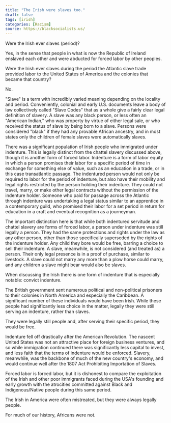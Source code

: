 ```yaml
---
title: "The Irish were slaves too."
draft: false
tags: [irish]
categories: [Racism]
source: https://blacksocialists.us/
---
```


Were the Irish ever slaves (period)?  
  
Yes, in the sense that people in what is now the Republic of Ireland enslaved each other and were abducted for forced labor by other peoples.  
  
Were the Irish ever slaves during the period the Atlantic slave trade provided labor to the United States of America and the colonies that became that country?  
  
No.  
  
"Slave" is a term with incredibly varied meaning depending on the locality and period. Conveniently, colonial and early U.S. documents leave a body of law collectively called "Slave Codes" that as a whole give a fairly clear legal definition of slavery. A slave was any black person, or less often an "American Indian," who was property by virtue of either legal sale, or who received the status of slave by being born to a slave. Persons were considered "black" if they had any provable African ancestry, and in most states only the children of female slaves were automatically slaves.  
  
There was a significant population of Irish people who immigrated under indenture. This is legally distinct from the chattel slavery discussed above, though it is another form of forced labor. Indenture is a form of labor equity in which a person promises their labor for a specific period of time in exchange for something else of value, such as an education in a trade, or in this case transatlantic passage. The indentured person would not only be required to labor for the period of indenture, but also have their mobility and legal rights restricted by the person holding their indenture. They could not travel, marry, or make other legal contracts without the permission of the indenture holder. Someone who paid for passage across the Atlantic through indenture was undertaking a legal status similar to an apprentice in a contemporary guild, who promised their labor for a set period in return for education in a craft and eventual recognition as a journeyman.  
  
The important distinction here is that while both indentured servitude and chattel slavery are forms of forced labor, a person under indenture was still legally a person. They had the same protections and rights under the law as any other person, other than those specifically superseded by the rights of the indenture holder. Any child they bore would be free, barring a choice to sell their indenture. A slave, meanwhile, is not considered (and treated as) a person. Their only legal presence is in a proof of purchase, similar to livestock. A slave could not marry any more than a plow horse could marry, and any children a slave might bear would also be slaves.  
  
When discussing the Irish there is one form of indenture that is especially notable: convict indenture.  
  
The British government sent numerous political and non-political prisoners to their colonies in North America and especially the Caribbean. A significant number of these individuals would have been Irish. While these people had significantly less choice in the matter, legally they were still serving an indenture, rather than slaves.  
  
They were legally still people and, after serving their specific period, they would be free.  
  
Indenture fell off drastically after the American Revolution. The nascent United States was not an attractive place for foreign business ventures, and so while immigration continued there was significantly less capital to invest, and less faith that the terms of indenture would be enforced. Slavery, meanwhile, was the backbone of much of the new country's economy, and would continue well after the 1807 Act Prohibiting Importation of Slaves.  
  
Forced labor is forced labor, but it is dishonest to compare the exploitation of the Irish and other poor immigrants faced during the USA's founding and early growth with the atrocities committed against Black and Indigenous/Native people during this same period.  
  
The Irish in America were often mistreated, but they were always legally people.  
  
For much of our history, Africans were not.

